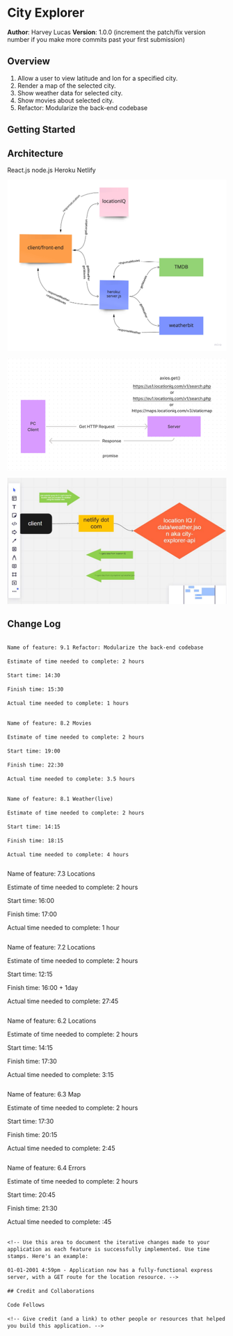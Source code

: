 # City Explorer

**Author**: Harvey Lucas
**Version**: 1.0.0 (increment the patch/fix version number if you make more commits past your first submission)

## Overview

1. Allow a user to view latitude and lon for a specified city.
2. Render a map of the selected city.
3. Show weather data for selected city.
4. Show movies about selected city.
5. Refactor: Modularize the back-end codebase

<!-- Provide a high level overview of what this application is and why you are building it, beyond the fact that it's an assignment for this class. (i.e. What's your problem domain?) -->

## Getting Started

<!-- What are the steps that a user must take in order to build this app on their own machine and get it running? -->

## Architecture

React.js
node.js
Heroku
Netlify

![image](./public/lab8.jpg)

![image](./public/wrrc.png)

![image](./public/7.2.jpeg)

<!-- Provide a detailed description of the application design. What technologies (languages, libraries, etc) you're using, and any other relevant design information. -->

## Change Log

```

Name of feature: 9.1 Refactor: Modularize the back-end codebase

Estimate of time needed to complete: 2 hours

Start time: 14:30

Finish time: 15:30

Actual time needed to complete: 1 hours

```

```

Name of feature: 8.2 Movies

Estimate of time needed to complete: 2 hours

Start time: 19:00

Finish time: 22:30

Actual time needed to complete: 3.5 hours

```

```

Name of feature: 8.1 Weather(live)

Estimate of time needed to complete: 2 hours

Start time: 14:15

Finish time: 18:15

Actual time needed to complete: 4 hours

```

```

```

Name of feature: 7.3 Locations

Estimate of time needed to complete: 2 hours

Start time: 16:00

Finish time: 17:00

Actual time needed to complete: 1 hour

```

```

Name of feature: 7.2 Locations

Estimate of time needed to complete: 2 hours

Start time: 12:15

Finish time: 16:00 + 1day

Actual time needed to complete: 27:45

```

```

Name of feature: 6.2 Locations

Estimate of time needed to complete: 2 hours

Start time: 14:15

Finish time: 17:30

Actual time needed to complete: 3:15

```

```

Name of feature: 6.3 Map

Estimate of time needed to complete: 2 hours

Start time: 17:30

Finish time: 20:15

Actual time needed to complete: 2:45

```

```

Name of feature: 6.4 Errors

Estimate of time needed to complete: 2 hours

Start time: 20:45

Finish time: 21:30

Actual time needed to complete: :45

```

<!-- Use this area to document the iterative changes made to your application as each feature is successfully implemented. Use time stamps. Here's an example:

01-01-2001 4:59pm - Application now has a fully-functional express server, with a GET route for the location resource. -->

## Credit and Collaborations

Code Fellows

<!-- Give credit (and a link) to other people or resources that helped you build this application. -->
```
